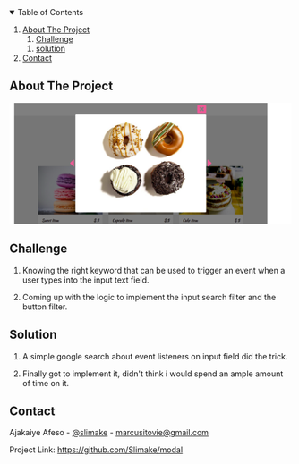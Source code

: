 <!-- TABLE OF CONTENTS -->
<details open="open">
  <summary>Table of Contents</summary>
  <ol>
    <li><a href="#about-the-project">About The Project</a>
      <ol>
        <li><a href="#challenge">Challenge</a>
      </ol>
      <ol>
        <li><a href="#solution">solution</a>
      </ol>
    </li>
    <li><a href="#contact">Contact</a></li>
  </ol>
</details>



<!-- ABOUT THE PROJECT -->
## About The Project

[![Product Name Screen Shot][product-screenshot]](https://slimake.github.io/modal/)

## Challenge

1.  Knowing the right keyword that can be used to trigger an event when a user types into the input text field.

2.  Coming up with the logic to implement the input search filter and the button filter.

## Solution

1.  A simple google search about event listeners on input field did the trick.

2.  Finally got to implement it, didn't think i would spend an ample amount of time on it.


<!-- CONTACT -->
## Contact

Ajakaiye Afeso - [@slimake](https://twitter.com/slimake) - marcusitovie@gmail.com

Project Link: https://github.com/Slimake/modal

<!-- MARKDOWN LINKS & IMAGES -->
<!-- https://www.markdownguide.org/basic-syntax/#reference-style-links -->
[product-screenshot]: img/modal.png
